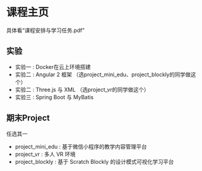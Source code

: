 # 课程主页

具体看“课程安排与学习任务.pdf”

## 实验

- 实验一 : Docker在云上环境搭建
- 实验二 : Angular 2 框架 （选project_mini_edu、project_blockly的同学做这个）
- 实验二 : Three.js 与 XML （选project_vr的同学做这个）
- 实验三 : Spring Boot 与 MyBatis


## 期末Project

任选其一

- project_mini_edu : 基于微信小程序的教学内容管理平台
- project_vr : 多人 VR 环境
- project_blockly : 基于 Scratch Blockly 的设计模式可视化学习平台




